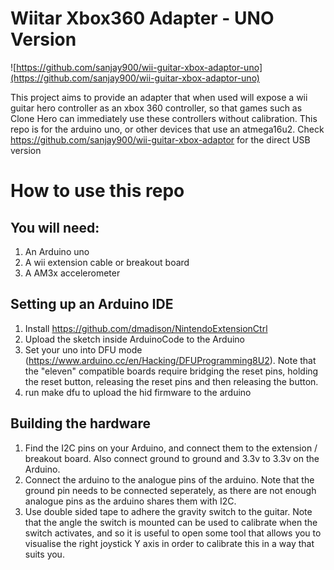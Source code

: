 # Wiitar Xbox360 Adapter - UNO Version
![https://github.com/sanjay900/wii-guitar-xbox-adaptor-uno](https://github.com/sanjay900/wii-guitar-xbox-adaptor-uno)

This project aims to provide an adapter that when used will expose a wii guitar hero controller as an xbox 360 controller, so that games such as Clone Hero can immediately use these controllers without calibration. This repo is for the arduino uno, or other devices that use an atmega16u2. Check https://github.com/sanjay900/wii-guitar-xbox-adaptor for the direct USB version

# How to use this repo
## You will need:
1. An Arduino uno
2. A wii extension cable or breakout board
3. A AM3x accelerometer

## Setting up an Arduino IDE
1. Install https://github.com/dmadison/NintendoExtensionCtrl
2. Upload the sketch inside ArduinoCode to the Arduino
3. Set your uno into DFU mode (https://www.arduino.cc/en/Hacking/DFUProgramming8U2). Note that the "eleven" compatible boards require bridging the reset pins, holding the reset button, releasing the reset pins and then releasing the button.
5. run make dfu to upload the hid firmware to the arduino

## Building the hardware
1. Find the I2C pins on your Arduino, and connect them to the extension / breakout board. Also connect ground to ground and 3.3v to 3.3v on the Arduino.
2. Connect the arduino to the analogue pins of the arduino. Note that the ground pin needs to be connected seperately, as there are not enough analogue pins as the arduino shares them with I2C.
3. Use double sided tape to adhere the gravity switch to the guitar. Note that the angle the switch is mounted can be used to calibrate when the switch activates, and so it is useful to open some tool that allows you to visualise the right joystick Y axis in order to calibrate this in a way that suits you.